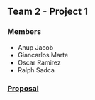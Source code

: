 ## Team 2 - Project 1

### Members
- Anup Jacob
- Giancarlos Marte
- Oscar Ramirez
- Ralph Sadca

### <a href="https://github.com/Will-Java-FS/Team2-Project1-AnupJacob-GiancarlosMarte-OscarRamirez-RalphSadca/wiki/Project-Description">Proposal</a>
